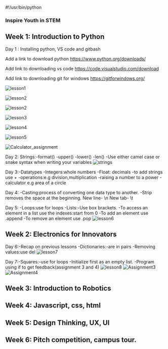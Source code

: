 #!/usr/bin/python
### Inspire Youth in STEM

## Week 1: Introduction to Python
Day 1 : Installing python, VS code and gitbash

Add a link to download python
https://www.python.org/downloads/

Add link to downloading vs code
https://code.visualstudio.com/download

Add link to downloading git for windows
https://gitforwindows.org/


![lesson1](Images\lesson1.PNG)

![lesson2](Images\lesson2.PNG)

![lesson2](Images\lesson2.PNG)

![lesson3](Images\lesson3.PNG)

![lesson4](Images\lesson4.PNG)

![lesson5](Images\lesson5.PNG)

![Calculator_assignment](Images\Calculator_assignment.PNG)


Day 2: Strings:-format()
               -upper()
               -lower()
               -len()
-Use either camel case or snake syntax when writing your variables
![strings](Images\strings.PNG)


Day 3:-Datatypes
      -Integers:whole numbers
      -Float: decimals
      -to add strings use +
      -operations:e.g division,multiplication
      -raising a number to a power
      -calculator e.g area of a circle

Day 4: -Casting:process of converting one data type to another.
       -Strip removes the space at the beginning.
New line- \n
New tab- \t

Day 5: -Loops:use for loops
       -Lists:-Use box brackets.
       -To access an element in a list use the indexes:start from 0 
       -To add an element use .append
       -To remove an element use .pop
![lesson6](C:\Users\USER\Desktop\Inspire-in-STEM\Images\lesson6.PNG)


## Week 2: Electronics for Innovators
Day 6:-Recap on previous lessons
      -Dictionaries:-are in pairs
      -Removing values:use del
![lesson7](Images\lesson7.PNG)

Day 7:-Squares:-use for loops
      -Initialize first as an empty list.
      -Program using if to get feedback(assignment 3 and 4)
![lesson8](Images\lesson8.PNG.jpg)
![Assignment3](Images\Assignment3.PNG.jpg)
![Assignment4](Images\Assignment4.PNG.jpg)

## Week 3: Introduction to Robotics

## Week 4: Javascript, css, html

## Week 5: Design Thinking, UX, UI

## Week 6: Pitch competition, campus tour.
